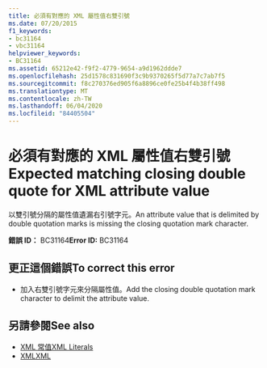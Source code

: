 ```yaml
---
title: 必須有對應的 XML 屬性值右雙引號
ms.date: 07/20/2015
f1_keywords:
- bc31164
- vbc31164
helpviewer_keywords:
- BC31164
ms.assetid: 65212e42-f9f2-4779-9654-a9d1962ddde7
ms.openlocfilehash: 25d1578c831690f3c9b9370265f5d77a7c7ab7f5
ms.sourcegitcommit: f8c270376ed905f6a8896ce0fe25b4f4b38ff498
ms.translationtype: MT
ms.contentlocale: zh-TW
ms.lasthandoff: 06/04/2020
ms.locfileid: "84405504"
---
```

# <a name="expected-matching-closing-double-quote-for-xml-attribute-value"></a><span data-ttu-id="bcc05-102">必須有對應的 XML 屬性值右雙引號</span><span class="sxs-lookup"><span data-stu-id="bcc05-102">Expected matching closing double quote for XML attribute value</span></span>
<span data-ttu-id="bcc05-103">以雙引號分隔的屬性值遺漏右引號字元。</span><span class="sxs-lookup"><span data-stu-id="bcc05-103">An attribute value that is delimited by double quotation marks is missing the closing quotation mark character.</span></span>  
  
 <span data-ttu-id="bcc05-104">**錯誤 ID：** BC31164</span><span class="sxs-lookup"><span data-stu-id="bcc05-104">**Error ID:** BC31164</span></span>  
  
## <a name="to-correct-this-error"></a><span data-ttu-id="bcc05-105">更正這個錯誤</span><span class="sxs-lookup"><span data-stu-id="bcc05-105">To correct this error</span></span>  
  
- <span data-ttu-id="bcc05-106">加入右雙引號字元來分隔屬性值。</span><span class="sxs-lookup"><span data-stu-id="bcc05-106">Add the closing double quotation mark character to delimit the attribute value.</span></span>  
  
## <a name="see-also"></a><span data-ttu-id="bcc05-107">另請參閱</span><span class="sxs-lookup"><span data-stu-id="bcc05-107">See also</span></span>

- [<span data-ttu-id="bcc05-108">XML 常值</span><span class="sxs-lookup"><span data-stu-id="bcc05-108">XML Literals</span></span>](../language-reference/xml-literals/index.md)
- [<span data-ttu-id="bcc05-109">XML</span><span class="sxs-lookup"><span data-stu-id="bcc05-109">XML</span></span>](../programming-guide/language-features/xml/index.md)
